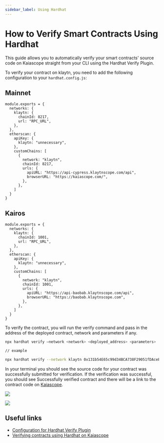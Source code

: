 ```yaml
---
sidebar_label: Using Hardhat
---
```


# How to Verify Smart Contracts Using Hardhat

This guide allows you to automatically verify your smart contracts' source code on Kaiascope straight from your CLI using the Hardhat Verify Plugin. 

To verify your contract on klaytn, you need to add the following configuration to your `hardhat.config.js`:


## Mainnet 

```
module.exports = {
  networks: {
    klaytn: {
      chainId: 8217,
      url: "RPC_URL",
    },
  },
  etherscan: {
    apiKey: {
      klaytn: "unnecessary",
    },
    customChains: [
      {
        network: "klaytn",
        chainId: 8217,
        urls: {
          apiURL: "https://api-cypress.klaytnscope.com/api",
          browserURL: "https://kaiascope.com/",
        },
      },
    ]
  }
}

```

## Kairos

```
module.exports = {
  networks: {
    klaytn: {
      chainId: 1001,
      url: "RPC_URL",
    },
  },
  etherscan: {
    apiKey: {
      klaytn: "unnecessary",
    },
    customChains: [
      {
        network: "klaytn",
        chainId: 1001,
        urls: {
          apiURL: "https://api-baobab.klaytnscope.com/api",
          browserURL: "https://baobab.klaytnscope.com",
        },
      },
    ]
  }
}
```
To verify the contract, you will run the verify command and pass in the address of the deployed contract, network and parameters if any. 

```bash
npx hardhat verify –network <network> <deployed_address> <parameters>

// example

npx hardhat verify --network klaytn 0x131b54E65c99d34BCA738F29051fDAceEa91C969 1000000000000000
```

In your terminal you should see the source code for your contract was successfully submitted for verification. If the verification was successful, you should see Successfully verified contract and there will be a link to the contract code on [Kaiascope](https://baobab.klaytnscope.com/account/0x131b54E65c99d34BCA738F29051fDAceEa91C969?tabId=contractCode). 

![](/img/build/smart-contracts/verify/terminal-hh-verify.png) 

![](/img/build/smart-contracts/verify/scope-hh-verify.png) 

## Useful links

* [Configuration for Hardhat Verify Plugin](https://docs.klaytnscope.com/contract/configuration-for-hardhat-verify-plugin)
* [Verifying contracts using Hardhat on Kaiascope](https://klaytn.foundation/verifying-contracts-using-hardhat-on-klaytnscope)
